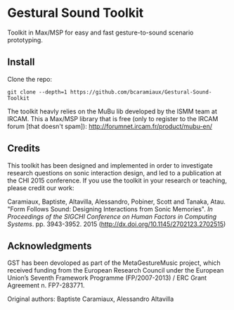 # Gestural Sound Toolkit

Toolkit in Max/MSP for easy and fast gesture-to-sound scenario prototyping. 

## Install

Clone the repo:
```
git clone --depth=1 https://github.com/bcaramiaux/Gestural-Sound-Toolkit 
```

The toolkit heavly relies on the MuBu lib developed by the ISMM team at IRCAM. This a Max/MSP library that is free (only to register to the IRCAM forum [that doesn't spam]): http://forumnet.ircam.fr/product/mubu-en/


## Credits

This toolkit has been designed and implemented in order to investigate research questions on sonic interaction design, and led to a publication at the CHI 2015 conference. If you use the toolkit in your research or teaching, please credit our work:

Caramiaux, Baptiste, Altavilla, Alessandro, Pobiner, Scott and Tanaka, Atau. "Form Follows Sound: Designing Interactions from Sonic Memories". _In Proceedings of the SIGCHI Conference on Human Factors in Computing Systems_. pp. 3943-3952. 2015 (http://dx.doi.org/10.1145/2702123.2702515)

## Acknowledgments

GST has been devoloped as part of the MetaGestureMusic project, which received funding from the European Research Council under the European Union’s Seventh Framework Programme (FP/2007-2013) / ERC Grant Agreement n. FP7-283771.

Original authors: Baptiste Caramiaux, Alessandro Altavilla

